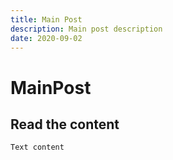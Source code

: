 ```yaml
---
title: Main Post
description: Main post description
date: 2020-09-02
---
```



# MainPost
## Read the content

    Text content